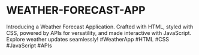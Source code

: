 # WEATHER-FORECAST-APP
Introducing a Weather Forecast Application. Crafted with HTML, styled with CSS, powered by APIs for versatility, and made interactive with JavaScript. Explore weather updates seamlessly! #WeatherApp #HTML #CSS #JavaScript #APIs
